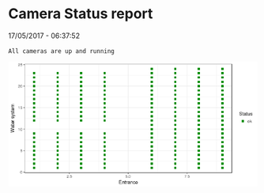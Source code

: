 Camera Status report
================
17/05/2017 - 06:37:52

    All cameras are up and running

![](camreport_files/figure-markdown_github/unnamed-chunk-2-1.png)
